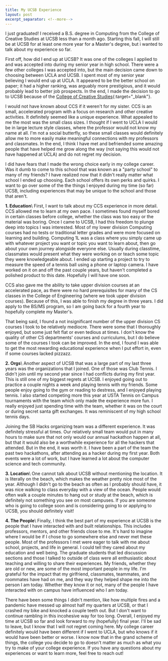 ```yaml
---
title: My UCSB Experience
layout: post
excerpt_separator: <!--more-->
---
```


I just graduated! I received a B.S. degree in Computing from the College of Creative Studies at UCSB less than a month ago. Starting this fall, I will still be at UCSB for at least one more year for a Master's degree, but i wanted to talk about my experience so far.

<!--more-->

First off, how did I end up at UCSB? It was one of the colleges I applied to and was accepted into during my senior year in high school. There were a few other colleges I was accepted into, but the main decision came down to choosing between UCLA and UCSB. I spent most of my senior year believing I would end up at UCLA. It appeared to be the better school on paper; it had a higher ranking, was arguably more prestigious, and it would probably lead to better job prospects. In the end, I made the decision to go to UCSB because of the [College of Creative Studies](https://ccs.ucsb.edu/){:target="_blank"}. 

I would not have known about CCS if it weren't for my sister. CCS is an small, accelerated program with a focus on research and other creative activities. It definitely seemed like a unique experience. What appealed to me the most was the small class sizes. I thought if I went to UCLA I would be in large lecture style classes, where the professor would not know my name at all. I'm not a social butterfly, so these small classes would definitely allow me to more easily make meaningful connections with my professors and classmates. In the end, I think I have met and befriended some amazing people that have helped me grow along the way (not saying this would not have happened at UCLA) and do not regret my decision. 

I did have fears that I made the wrong choice early in my college career. Was it dumb to come to this school that was known as a "party school" to many of my friends? I have realized now that it didn't really matter what school I ended up choosing. Each school offers its own perks and quirks. I want to go over some of the the things I enjoyed during my time (so far) UCSB, including experiences that may be unique to the school and those that aren't.

**1. Education**\\
First, I want to talk about my CCS experience in more detail. CCS allowed me to learn at my own pace. I sometimes found myself bored in certain classes before college, whether the class was too easy or the material was boring. Once I came to UCSB, I had this freedom to plunge deep into topics I was interested. Most of my lower division Computing courses had no tests or traditional letter grades and were more focused on learning and building. Computing 1L was a class where you simply came up with whatever project you want or topic you want to learn about, then go about your own journey alongside everyone else. Usually during classtime, classmates would present what they were working on or teach some topic they were knowledgeable about. I ended up starting a project to try to measure the speed of a tennis ball using a phone or laptop camera. I have worked on it on and off the past couple years, but haven't completed a polished product to this date. Hopefully I will have one soon. 

CCS also gave me the ability to take upper division courses at an accelerated pace, as there were no hard prerequisites for many of the CS classes in the College of Engineering (where we took upper division courses). Because of this, I was able to finish my degree in three years. I did apply to the BS/MS program, so I am going back for a fourth year to hopefully complete my Master's. 

That being said, I found a not insignificant number of the upper division CS courses I took to be relatively mediocre. There were some that I thoroughly enjoyed, but some just felt flat or even tedious at times. I don't know the quality of other CS departments' courses and curriculums, but I do believe some of the courses I took can be improved. In the end, I found I was able to get the most rewarding educational experience when I put effort in, even if some courses lacked pizzazz.

**2. Orgs**\\
Another aspect of UCSB that was a large part of my last three years was the organizations that I joined. One of those was Club Tennis. I didn't join until my second year since I had conflicts during my first year. This is still one of my biggest regrets at UCSB. I enjoyed going out to practice a couple nights a week and playing tennis with my friends. Some people enjoy going to the gym or reading to destress, and I enjoyed playing tennis. I also started competing more this year at USTA Tennis on Campus tournaments with the team which only made the experience more fun. I really enjoyed just spending time with the team, whether it was on the court or during secret santa gift exchanges. It was reminiscent of my high school tennis days.

Joining the SB Hacks organizing team was a different experience. It was definitely stressful at times. Our relatively small team would put in many hours to make sure that not only would our annual hackathon happen at all, but that it would also be a worthwhile experience for all the hackers that attended. But in the end, it was worth it. I have been a part of the team the past two hackathons, after attending as a hacker during my first year. Both events were a lot of work, but I have learned a lot about the computer science and tech community. 

**3. Location**\\
One cannot talk about UCSB without mentioning the location. It is literally on the beach, which makes the weather pretty nice most of the year. Although I didn't go to the beach as often as I probably should have, it was nice walking to class everyday with a view of the ocean. People would often walk a couple minutes to hang out or study at the beach, which is definitely not something you see on most campuses. If you are someone who is going to college soon and is considering going to or applying to UCSB, you should definitely visit!

**4. The People**\\
Finally, I think the best part of my experience at UCSB is the people that I have interacted with and built relationships. This includes professors, mentors, and other friends close to me. It's hard to imagine where I would be if I chose to go somewhere else and never met these people. Most of the professors I met were eager to talk with me about school, projects, and life in general. I could tell they cared about my education and well being. The graduate students that led discussion sections and those I talked to outside of class were all enthusiastic about teaching and willing to share their experiences. My friends, whether they are old or new, are some of the most important people in my life. I'm grateful for the impact that my girlfriend, classmates, teammates, and roommates have had on me, and they way they helped shape me into the person I am today. Whether they know it or not, many of the people I have interacted with on campus have influenced who I am today.

There have been some things I didn't mention, like how multiple fires and a pandemic have messed up almost half my quarters at UCSB, or that I crashed my bike and knocked a couple teeth out. But I don't want to continue rambling in this incohesive way for too long. Overall, I enjoyed my time at UCSB so far and look forward to my (hopefully) final year. I'll be sad to leave, but I know that I will not regret coming here. My college career definitely would have been different if I went to UCLA, but who knows if it would have been better or worse. I know now that in the grand scheme of things, the college you decide to go to doesn't matter as much as what you try to make of your college experience. If you have any questions about my experiences or want to learn more, feel free to reach out! 